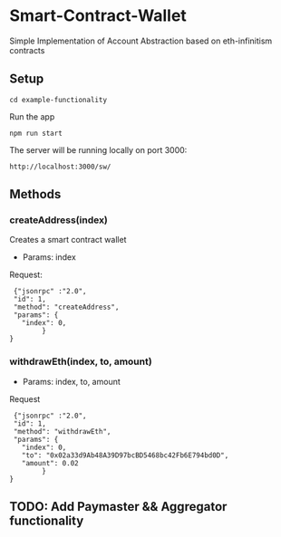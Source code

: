 # Smart-Contract-Wallet
Simple Implementation of Account Abstraction based on eth-infinitism contracts

## Setup

```
cd example-functionality
```
Run the app

```
npm run start
```
The server will be running locally on port 3000:

```
http://localhost:3000/sw/
```

## Methods

### createAddress(index)

Creates a smart contract wallet

- Params: index

Request:

```
 {"jsonrpc" :"2.0",
 "id": 1,
 "method": "createAddress",
 "params": {
   "index": 0,
        }
}
```

### withdrawEth(index, to, amount)

- Params: index, to, amount

Request

```
 {"jsonrpc" :"2.0",
 "id": 1,
 "method": "withdrawEth",
 "params": {
   "index": 0,
   "to": "0x02a33d9Ab48A39D97bcBD5468bc42Fb6E794bd0D",
   "amount": 0.02
        }
}
```


## TODO: Add Paymaster && Aggregator functionality
